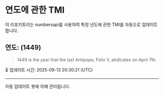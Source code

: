 
# 연도에 관한 TMI

이 리포지토리는 numbersapi를 사용하여 특정 년도에 관한 TMI를 자동으로 업데이트합니다.

## 연도: (1449)
> 1449 is the year that the last Antipope, Felix V, abdicates on April 7th.

⏳ 업데이트 시간: 2025-09-13 20:30:21 (UTC)

---
자동 업데이트 봇에 의해 관리됩니다.
